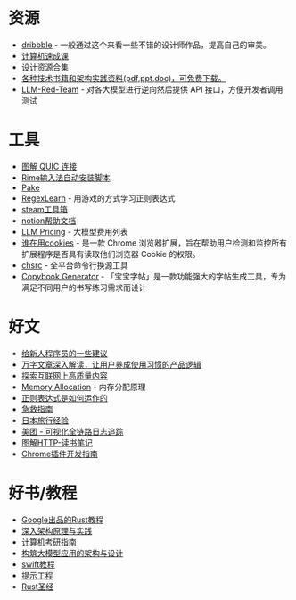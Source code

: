 # 资源
- [dribbble](https://dribbble.com/) - 一般通过这个来看一些不错的设计师作品，提高自己的审美。
- [计算机速成课](https://www.bilibili.com/video/av21376839/?vd_source=1170d6fcacb1f1df78ee8d765f58211d)
- [设计资源合集](https://github.com/YOYZHANG/design-material?utm_source=gapis.money)
- [各种技术书籍和架构实践资料(pdf,ppt,doc)，可免费下载。](https://github.com/qloog/books?utm_source=gapis.money)
- [LLM-Red-Team](https://github.com/LLM-Red-Team) - 对各大模型进行逆向然后提供 API 接口，方便开发者调用测试

# 工具
- [图解 QUIC 连接](https://cangsdarm.github.io/illustrate/quic)
- [Rime输入法自动安装脚本](https://github.com/Mark24Code/rime-auto-deploy)
- [Pake](https://github.com/tw93/Pake)
- [RegexLearn](https://regexlearn.com/zh-cn) - 用游戏的方式学习正则表达式
- [steam工具箱](https://github.com/BeyondDimension/SteamTools)
- [notion帮助文档](https://craigary.notion.site/d6faf79a18254f289f6e0d3c271c3e92?v=cdad32cc321643fba10c67a3f4851334)
- [LLM Pricing](https://llmpricecheck.com/?utm_source=gapis.money) - 大模型费用列表
- [谁在用cookies](https://github.com/sshallow/WhoUsesCookies?tab=readme-ov-file) - 是一款 Chrome 浏览器扩展，旨在帮助用户检测和监控所有扩展程序是否具有读取他们浏览器 Cookie 的权限。
- [chsrc](https://github.com/RubyMetric/chsrc) - 全平台命令行换源工具
- [Copybook Generator](https://github.com/jaywcjlove/copybook-generator) - 「宝宝字帖」是一款功能强大的字帖生成工具，专为满足不同用户的书写练习需求而设计

# 好文
- [给新人程序员的一些建议](https://icodeit.org/2017/07/tips-for-newbies/)
- [万字文章深入解读，让用户养成使用习惯的产品逻辑](https://www.zcool.com.cn/work/ZNjczMDA1NzY=.html)
- [探索互联网上高质量内容](https://immersivetranslate.com/docs/sites/)
- [Memory Allocation](https://samwho.dev/memory-allocation/) - 内存分配原理
- [正则表达式是如何运作的](https://mp.weixin.qq.com/s/i_C4ATnajxRDGlTA8dJDHg)
- [急救指南](https://m.youlai.cn/jijiu)
- [日本旅行经验](https://sspai.com/post/77549)
- [美团 - 可视化全链路日志追踪](https://tech.meituan.com/2022/07/21/visualized-log-tracing.html)
- [图解HTTP-读书笔记](https://segmentfault.com/a/1190000042311288)
- [Chrome插件开发指南](https://daily.dev/blog/writing-extensions-for-chrome-a-developers-guide?utm_source=gapis.money)

# 好书/教程
- [Google出品的Rust教程](https://google.github.io/comprehensive-rust/zh-CN/index.html)
- [深入架构原理与实践](https://thebyte.com.cn/)
- [计算机考研指南](https://github.com/ddy-ddy/cs-408)
- [构筑大模型应用的架构与设计](https://aigc.phodal.com/prelude.html)
- [swift教程](https://gitbook.swiftgg.team/swift/swift-jiao-cheng)
- [提示工程](https://learnprompting.org/zh-Hans/docs/intro)
- [Rust圣经](https://github.com/sunface/rust-course?tab=readme-ov-file)